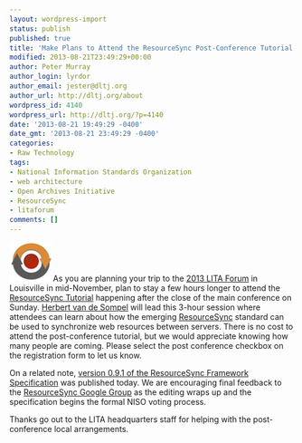 ```yaml
---
layout: wordpress-import
status: publish
published: true
title: 'Make Plans to Attend the ResourceSync Post-Conference Tutorial at LITA Forum'
modified: 2013-08-21T23:49:29+00:00
author: Peter Murray
author_login: lyrdor
author_email: jester@dltj.org
author_url: http://dltj.org/about
wordpress_id: 4140
wordpress_url: http://dltj.org/?p=4140
date: '2013-08-21 19:49:29 -0400'
date_gmt: '2013-08-21 23:49:29 -0400'
categories:
- Raw Technology
tags:
- National Information Standards Organization
- web architecture
- Open Archives Initiative
- ResourceSync
- litaforum
comments: []
---
```

<p><a href="http://www.openarchives.org/rs" title="ResourceSync Framework Specification"><img src="/wp-content/uploads/2013/08/resync_logo.jpg" width="77" height="70" alt="ResourceSync Logo" class="alignright" /></a>As you are planning your trip to the <a href="http://www.ala.org/lita/conferences/forum/2013" title="2013 LITA Forum | Library Information Technology Association (LITA)">2013 LITA Forum</a> in Louisville in mid-November, plan to stay a few hours longer to attend the <a href="http://www.ala.org/lita/conferences/forum/2013/postcon" title="2013 Forum: Post-conference | Library Information Technology Association (LITA)">ResourceSync Tutorial</a> happening after the close of the main conference on Sunday.  <a href="http://public.lanl.gov/herbertv/home/" title="Herbert Van de Sompel homepage">Herbert van de Sompel</a> will lead this 3-hour session where attendees can learn about how the emerging <a href="http://www.openarchives.org/rs" title="ResourceSync homepage">ResourceSync</a> standard can be used to synchronize web resources between servers.  There is no cost to attend the post-conference tutorial, but we would appreciate knowing how many people are coming.  Please select the post conference checkbox on the registration form to let us know.</p>
<p>On a related note, <a href="http://www.openarchives.org/rs/0.9.1/toc" title="ResourceSync Framework Specification - version 0.9.1 - Table of Contents">version 0.9.1 of the ResourceSync Framework Specification</a> was published today.  We are encouraging final feedback to the <a href="https://groups.google.com/d/forum/resourcesync">ResourceSync Google Group</a> as the editing wraps up and the specification begins the formal NISO voting process.</p>
<p>Thanks go out to the LITA headquarters staff for helping with the post-conference local arrangements.</p>
